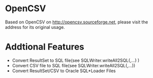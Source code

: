 # OpenCSV
Based on OpenCSV on http://opencsv.sourceforge.net, please visit the address for its original usage.

# Addtional Features
- Convert ResultSet to SQL file(see SQLWriter.writeAll2SQL(<Resuleset>,...) )
- Convert CSV file to SQL file(see SQLWriter.writeAll2SQL(<CSVFilePath>,...))
- Convert ResultSet/CSV to Oracle SQL*Loader Files
